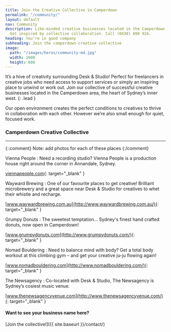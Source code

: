 ```yaml
---
title: Join the Creative Collective in Camperdown
permalink: "/community/"
layout: default
nav: Community
description: Like-minded creative businesses located in the Camperdown area, Sydney.
  Get inspired by collective collaboration. Call (0438) 698 924.
heading: You’re in good company
subheading: Join the camperdown creative collective
image:
  path: "/images/heros/community-md.jpg"
  width: 1600
  height: 600
---
```


It’s a hive of creativity surrounding Desk &amp; Studio! Perfect for freelancers in creative jobs who need access to support services or simply an inspiring place to unwind or work out. Join our collective of successful creative businesses located in the Camperdown area, the heart of Sydney’s inner west.
{: .lead }

Our open environment creates the perfect conditions to creatives to thrive in collaboration with each other. However we’re also small enough for quiet, focused work.

### Camperdown Creative Collective

---

{::comment}
Note: add photos for each of these places
{:/comment}

Vienna People
: Need a recording studio? Vienna People is a production house right around the corner in Annandale, Sydney.

  [viennapeople.com](http://viennapeople.com/){: target="_blank" }

Wayward Brewing
: One of our favourite places to get creative! Brilliant microbrewery and a great space near Desk &amp; Studio for creatives to whet their whistle and recharge.

  [www.waywardbrewing.com.au](http://www.waywardbrewing.com.au/){: target="_blank" }

Grumpy Donuts
: The sweetest temptation&hellip; Sydney's finest hand crafted donuts, now open in Camperdown!

  [www.grumpydonuts.com](http://www.grumpydonuts.com/){: target="_blank" }

Nomad Bouldering
: Need to balance mind with body? Get a total body workout at this climbing gym &ndash; and get your creative ju-ju flowing again!

  [www.nomadbouldering.com](http://www.nomadbouldering.com/){: target="_blank" }

The Newsagency
: Co-located with Desk &amp; Studio, The Newsagency is Sydney’s cosiest music venue.

  [www.thenewsagencyvenue.com](http://www.thenewsagencyvenue.com/){: target="_blank" }

#### Want to see your business name here?

[Join the collective!]({{ site.baseurl }}/contact/)